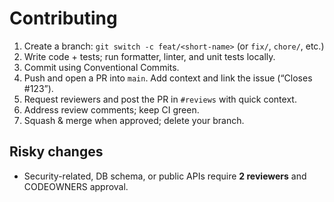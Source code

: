 # Contributing

1. Create a branch: `git switch -c feat/<short-name>` (or `fix/`, `chore/`, etc.)
2. Write code + tests; run formatter, linter, and unit tests locally.
3. Commit using Conventional Commits.
4. Push and open a PR into `main`. Add context and link the issue (“Closes #123”).
5. Request reviewers and post the PR in `#reviews` with quick context.
6. Address review comments; keep CI green.
7. Squash & merge when approved; delete your branch.

## Risky changes
- Security-related, DB schema, or public APIs require **2 reviewers** and CODEOWNERS approval.
